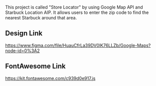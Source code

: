 This project is called "Store Locator" by using Google Map API and Starbuck Location AIP. It allows users to 
enter the zip code to find the nearest Starbuck around that area. 


## Design Link

https://www.figma.com/file/HuauCfrLa39DV0lK76LLZb/Google-Maps?node-id=0%3A2


## FontAwesome Link

https://kit.fontawesome.com/c939d0e917.js


